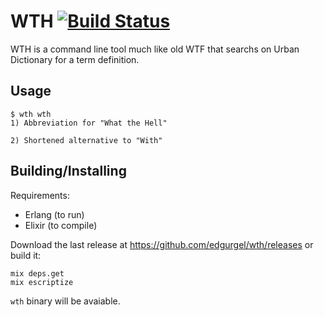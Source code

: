 # WTH [![Build Status](https://travis-ci.org/edgurgel/wth.png?branch=master)](https://travis-ci.org/edgurgel/wth)

WTH is a command line tool much like old WTF that searchs on Urban Dictionary for a term definition.

## Usage

```
$ wth wth
1) Abbreviation for "What the Hell"

2) Shortened alternative to "With"
```

## Building/Installing

Requirements:

* Erlang (to run)
* Elixir (to compile)

Download the last release at https://github.com/edgurgel/wth/releases or build it:

```console
mix deps.get
mix escriptize
```

`wth` binary will be avaiable.
